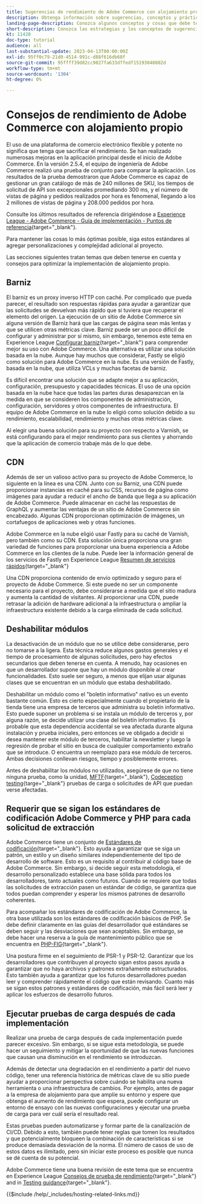 ```yaml
---
title: Sugerencias de rendimiento de Adobe Commerce con alojamiento propio
description: Obtenga información sobre sugerencias, conceptos y prácticas recomendadas de rendimiento de alojamiento propio que debe tener en cuenta.
landing-page-description: Conozca algunos conceptos y cosas que debe tener en cuenta al alojar Adobe Commerce por su cuenta.
short-description: Conozca las estrategias y los conceptos de sugerencias de rendimiento para alojar Adobe Commerce usted mismo.
kt: 11420
doc-type: tutorial
audience: all
last-substantial-update: 2023-04-13T00:00:00Z
exl-id: 95ff0c79-21d0-4514-991c-d88f616db68f
source-git-commit: 95ffff39d82cc9027fa633dffedf15193040802d
workflow-type: tm+mt
source-wordcount: '1304'
ht-degree: 0%

---
```


# Consejos de rendimiento de Adobe Commerce con alojamiento propio

El uso de una plataforma de comercio electrónico flexible y potente no significa que tenga que sacrificar el rendimiento. Se han realizado numerosas mejoras en la aplicación principal desde el inicio de Adobe Commerce. En la versión 2.5.4, el equipo de ingeniería de Adobe Commerce realizó una prueba de conjunto para comparar la aplicación. Los resultados de la prueba demostraron que Adobe Commerce es capaz de gestionar un gran catálogo de más de 240 millones de SKU, los tiempos de solicitud de API son excepcionales promediando 300 ms, y el número de vistas de página y pedidos realizados por hora es fenomenal, llegando a los 2 millones de vistas de página y 208.000 pedidos por hora.

Consulte los últimos resultados de referencia dirigiéndose a [Experience League - Adobe Commerce - Guía de implementación - Puntos de referencia](https://experienceleague.adobe.com/docs/commerce-operations/implementation-playbook/infrastructure/performance/benchmarks.html){target="_blank"}.

Para mantener las cosas lo más óptimas posible, siga estos estándares al agregar personalizaciones y complejidad adicional al proyecto.

Las secciones siguientes tratan temas que deben tenerse en cuenta y consejos para optimizar la implementación de alojamiento propio.

## Barniz

El barniz es un proxy inverso HTTP con caché. Por complicado que pueda parecer, el resultado son respuestas rápidas para ayudar a garantizar que las solicitudes se devuelvan más rápido que si tuviera que recuperar el elemento del origen. La ejecución de un sitio de Adobe Commerce sin alguna versión de Barniz hará que las cargas de página sean más lentas y que se utilicen otras métricas clave. Barniz puede ser un poco difícil de configurar y administrar por sí mismo, sin embargo, tenemos este tema en Experience League [Configurar barniz](https://experienceleague.adobe.com/docs/commerce-operations/configuration-guide/cache/varnish/config-varnish.html){target="_blank"} para comprender mejor su uso con Adobe Commerce. Una alternativa es utilizar una solución basada en la nube. Aunque hay muchos que considerar, Fastly se eligió como solución para Adobe Commerce en la nube. Es una versión de Fastly, basada en la nube, que utiliza VCLs y muchas facetas de barniz.

Es difícil encontrar una solución que se adapte mejor a su aplicación, configuración, presupuesto y capacidades técnicas. El uso de una opción basada en la nube hace que todas las partes duras desaparezcan en la medida en que se consideren los componentes de administración, configuración, servidores y otros componentes de infraestructura. El equipo de Adobe Commerce en la nube lo eligió como solución debido a su rendimiento, escalabilidad, rendimiento y muchas otras métricas clave.

Al elegir una buena solución para su proyecto con respecto a Varnish, se está configurando para el mejor rendimiento para sus clientes y ahorrando que la aplicación de comercio trabaje más de lo que debe.

## CDN

Además de ser un valioso activo para su proyecto de Adobe Commerce, lo siguiente en la línea es una CDN. Junto con su Barniz, una CDN puede proporcionar instancias en caché para su CSS, recursos de página como imágenes para ayudar a reducir el ancho de banda que llega a su aplicación de Adobe Commerce. Puede almacenar en caché las respuestas de GraphQL y aumentar las ventajas de un sitio de Adobe Commerce sin encabezado. Algunas CDN proporcionan optimización de imágenes, un cortafuegos de aplicaciones web y otras funciones.

Adobe Commerce en la nube eligió usar Fastly para su caché de Varnish, pero también como su CDN. Esta solución única proporciona una gran variedad de funciones para proporcionar una buena experiencia a Adobe Commerce en los clientes de la nube. Puede leer la información general de los servicios de Fastly en Experience League [Resumen de servicios rápidos](https://experienceleague.adobe.com/docs/commerce-cloud-service/user-guide/cdn/fastly.html){target="_blank"}

Una CDN proporciona contenido de envío optimizado y seguro para el proyecto de Adobe Commerce. Si este puede no ser un componente necesario para el proyecto, debe considerarse a medida que el sitio madura y aumenta la cantidad de visitantes. Al proporcionar una CDN, puede retrasar la adición de hardware adicional a la infraestructura o ampliar la infraestructura existente debido a la carga eliminada de cada solicitud.

## Deshabilitar módulos

La desactivación de un módulo que no se utilice debe considerarse, pero no tomarse a la ligera. Esta técnica reduce algunos gastos generales y el tiempo de procesamiento de algunas solicitudes, pero hay efectos secundarios que deben tenerse en cuenta. A menudo, hay ocasiones en que un desarrollador supone que hay un módulo disponible al crear funcionalidades. Esto suele ser seguro, a menos que elijan usar algunas clases que se encuentran en un módulo que estaba deshabilitado.

Deshabilitar un módulo como el &quot;boletín informativo&quot; nativo es un evento bastante común. Esto es cierto especialmente cuando el propietario de la tienda tiene una empresa de terceros que administra su boletín informativo. Esto puede suponer un problema si se instala un módulo de terceros y, por alguna razón, se decide utilizar una clase del boletín informativo. Es probable que esta dependencia accidental se vea afectada durante alguna instalación y prueba iniciales, pero entonces se ve obligado a decidir si desea mantener este módulo de terceros, habilitar la newsletter y luego la regresión de probar el sitio en busca de cualquier comportamiento extraño que se introduce. O encuentra un reemplazo para ese módulo de terceros. Ambas decisiones conllevan riesgos, tiempo y posiblemente errores.

Antes de deshabilitar los módulos no utilizados, asegúrese de que no tiene ninguna prueba, como la unidad, [MFTF](https://developer.adobe.com/commerce/cloud-tools/docker/test/application-testing/){target="_blank"}, [Codeception testing](https://developer.adobe.com/commerce/cloud-tools/docker/test/code-testing/){targe="_blank"} pruebas de carga o solicitudes de API que puedan verse afectadas.

## Requerir que se sigan los estándares de codificación Adobe Commerce y PHP para cada solicitud de extracción

Adobe Commerce tiene un conjunto de [Estándares de codificación](https://developer.adobe.com/commerce/php/coding-standards/){target="_blank"}. Esto ayuda a garantizar que se siga un patrón, un estilo y un diseño similares independientemente del tipo de desarrollo de software. Esto es un requisito al contribuir al código base de Adobe Commerce. Sin embargo, si decide seguir esta metodología, el desarrollo personalizado establece una base sólida para todos los desarrolladores, tanto actuales como futuros. Cuando se requiere que todas las solicitudes de extracción pasen un estándar de código, se garantiza que todos puedan comprender y esperar los mismos patrones de desarrollo coherentes.

Para acompañar los estándares de codificación de Adobe Commerce, la otra base utilizada son los estándares de codificación básicos de PHP. Se debe definir claramente en las guías del desarrollador qué estándares se deben seguir y las desviaciones que sean aceptables. Sin embargo, se debe hacer una reserva a la guía de mantenimiento público que se encuentra en [PHP-FIG](https://www.php-fig.org){target="_blank"}.

Una postura firme en el seguimiento de PSR-1 y PSR-12. Garantizar que los desarrolladores que contribuyen al proyecto sigan estos pasos ayuda a garantizar que no haya archivos y patrones extrañamente estructurados. Esto también ayuda a garantizar que los futuros desarrolladores puedan leer y comprender rápidamente el código que están revisando. Cuanto más se sigan estos patrones y estándares de codificación, más fácil será leer y aplicar los esfuerzos de desarrollo futuros.

## Ejecutar pruebas de carga después de cada implementación

Realizar una prueba de carga después de cada implementación puede parecer excesivo. Sin embargo, si se sigue esta metodología, se puede hacer un seguimiento y mitigar la oportunidad de que las nuevas funciones que causan una disminución en el rendimiento se introduzcan.

Además de detectar una degradación en el rendimiento a partir del nuevo código, tener una referencia histórica de métricas clave de su sitio puede ayudar a proporcionar perspectiva sobre cuándo se habilita una nueva herramienta o una infraestructura de cambios. Por ejemplo, antes de pagar a la empresa de alojamiento para que amplíe su entorno y espere que obtenga el aumento de rendimiento que espera, puede configurar un entorno de ensayo con las nuevas configuraciones y ejecutar una prueba de carga para ver cuál sería el resultado real.

Estas pruebas pueden automatizarse y formar parte de la canalización de CI/CD. Debido a esto, también puede tener reglas que tomen los resultados y que potencialmente bloqueen la combinación de características si se produce demasiada desviación de la norma. El número de casos de uso de estos datos es ilimitado, pero sin iniciar este proceso es posible que nunca se dé cuenta de su potencial.

Adobe Commerce tiene una buena revisión de este tema que se encuentra en Experience League [Consejos de prueba de rendimiento](https://experienceleague.adobe.com/docs/commerce-operations/deliver-commerce-at-scale/launch.html){target="_blank"} and in [Testing guidance](https://experienceleague.adobe.com/docs/commerce-cloud-service/user-guide/develop/test/guidance.html){target="_blank"}.

{{$include /help/_includes/hosting-related-links.md}}
